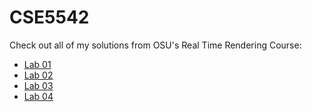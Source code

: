 # CSE5542

Check out all of my solutions from OSU's Real Time Rendering Course:

- [Lab 01][1]
- [Lab 02][2]
- [Lab 03][3]
- [Lab 04][4]

[1]: https://cdn.rawgit.com/jrg94/CSE5542/v1.1.0/Lab01/lab01.html
[2]: https://cdn.rawgit.com/jrg94/CSE5542/v2.1.0/Lab02/lab02.html
[3]: https://cdn.rawgit.com/jrg94/CSE5542/v3.1.0/Lab03/lab03.html
[4]: https://cdn.rawgit.com/jrg94/CSE5542/v4.0.0/Lab04/lab04.html
